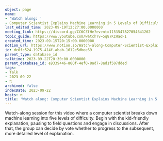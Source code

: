 ```yaml
---
object: page
name:
- 'Watch along: '
- Computer Scientist Explains Machine Learning in 5 Levels of Difficulty | WIRED
last_edited_time: 2023-09-19T12:27:00.0000000
meeting_link: https://discord.gg/CC6CZfHe?event=1153547827054641262
topic_guide: https://www.youtube.com/watch?v=5q87K1WaoFI
created_time: 2023-09-15T20:15:00.0000000
notion_url: https://www.notion.so/Watch-along-Computer-Scientist-Explains-Machine-Learning-in-5-Levels-of-Difficulty-WIRED-dc0fc5241975414fabab1612e5dbee69
id: dc0fc524-1975-414f-abab-1612e5dbee69
parent_type: database_id
talktime: 2023-09-22T20:30:00.0000000
parent_database_id: e9339446-880f-4ef0-8ad7-8ad1f507dded
tags:
- Talk
- 2023-09-22
- π
archived: false
indexDate: 2023-09-22
hosts: π
title: 'Watch along: Computer Scientist Explains Machine Learning in 5 Levels of Difficulty | WIRED'
---
```



Watch-along session for this video where a computer scientist breaks down machine learning into five levels of difficulty.
Begin with the kid-friendly explanation, pausing to field questions and engage in discussions. After that, the group can decide by vote whether to progress to the subsequent, more detailed level of explanation.

























